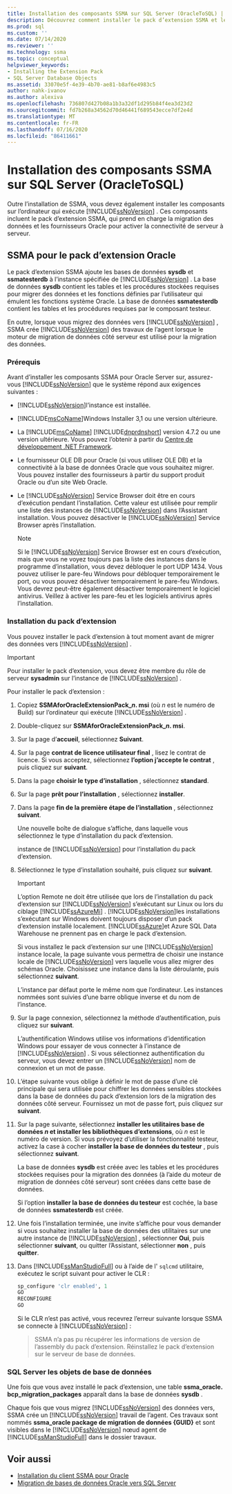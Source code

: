```yaml
---
title: Installation des composants SSMA sur SQL Server (OracleToSQL) | Microsoft Docs
description: Découvrez comment installer le pack d’extension SSMA et les fournisseurs Oracle sur l’ordinateur qui exécute SQL Server pour prendre en charge la conversion de bases de données Oracle.
ms.prod: sql
ms.custom: ''
ms.date: 07/14/2020
ms.reviewer: ''
ms.technology: ssma
ms.topic: conceptual
helpviewer_keywords:
- Installing the Extension Pack
- SQL Server Database Objects
ms.assetid: 33070e5f-4e39-4b70-ae81-b8af6e4983c5
author: nahk-ivanov
ms.author: alexiva
ms.openlocfilehash: 736807d427b08a1b3a32df1d295b84f4ea3d23d2
ms.sourcegitcommit: fd7b268a34562d70d46441f689543ecce7df2e4d
ms.translationtype: MT
ms.contentlocale: fr-FR
ms.lasthandoff: 07/16/2020
ms.locfileid: "86411661"
---
```

# <a name="installing-ssma-components-on-sql-server-oracletosql"></a>Installation des composants SSMA sur SQL Server (OracleToSQL)

Outre l’installation de SSMA, vous devez également installer les composants sur l’ordinateur qui exécute [!INCLUDE[ssNoVersion](../../includes/ssnoversion-md.md)] . Ces composants incluent le pack d’extension SSMA, qui prend en charge la migration des données et les fournisseurs Oracle pour activer la connectivité de serveur à serveur.

## <a name="ssma-for-oracle-extension-pack"></a>SSMA pour le pack d’extension Oracle

Le pack d’extension SSMA ajoute les bases de données **sysdb** et **ssmatesterdb** à l’instance spécifiée de [!INCLUDE[ssNoVersion](../../includes/ssnoversion-md.md)] . La base de données **sysdb** contient les tables et les procédures stockées requises pour migrer des données et les fonctions définies par l’utilisateur qui émulent les fonctions système Oracle. La base de données **ssmatesterdb** contient les tables et les procédures requises par le composant testeur.

En outre, lorsque vous migrez des données vers [!INCLUDE[ssNoVersion](../../includes/ssnoversion-md.md)] , SSMA crée [!INCLUDE[ssNoVersion](../../includes/ssnoversion-md.md)] des travaux de l’agent lorsque le moteur de migration de données côté serveur est utilisé pour la migration des données.

### <a name="prerequisites"></a>Prérequis

Avant d’installer les composants SSMA pour Oracle Server sur, assurez-vous [!INCLUDE[ssNoVersion](../../includes/ssnoversion-md.md)] que le système répond aux exigences suivantes :

- [!INCLUDE[ssNoVersion](../../includes/ssnoversion-md.md)]l’instance est installée.
- [!INCLUDE[msCoName](../../includes/msconame_md.md)]Windows Installer 3,1 ou une version ultérieure.
- La [!INCLUDE[msCoName](../../includes/msconame_md.md)] [!INCLUDE[dnprdnshort](../../includes/dnprdnshort_md.md)] version 4.7.2 ou une version ultérieure. Vous pouvez l’obtenir à partir du [Centre de développement .NET Framework](https://go.microsoft.com/fwlink/?LinkId=48882).
- Le fournisseur OLE DB pour Oracle (si vous utilisez OLE DB) et la connectivité à la base de données Oracle que vous souhaitez migrer. Vous pouvez installer des fournisseurs à partir du support produit Oracle ou d’un site Web Oracle.
- Le [!INCLUDE[ssNoVersion](../../includes/ssnoversion-md.md)] Service Browser doit être en cours d’exécution pendant l’installation. Cette valeur est utilisée pour remplir une liste des instances de [!INCLUDE[ssNoVersion](../../includes/ssnoversion-md.md)] dans l’Assistant installation. Vous pouvez désactiver le [!INCLUDE[ssNoVersion](../../includes/ssnoversion-md.md)] Service Browser après l’installation.

  > [!NOTE]
  > Si le [!INCLUDE[ssNoVersion](../../includes/ssnoversion-md.md)] Service Browser est en cours d’exécution, mais que vous ne voyez toujours pas la liste des instances dans le programme d’installation, vous devez débloquer le port UDP 1434. Vous pouvez utiliser le pare-feu Windows pour débloquer temporairement le port, ou vous pouvez désactiver temporairement le pare-feu Windows. Vous devrez peut-être également désactiver temporairement le logiciel antivirus. Veillez à activer les pare-feu et les logiciels antivirus après l’installation.

### <a name="installing-the-extension-pack"></a>Installation du pack d’extension

Vous pouvez installer le pack d’extension à tout moment avant de migrer des données vers [!INCLUDE[ssNoVersion](../../includes/ssnoversion-md.md)] .

> [!IMPORTANT]
> Pour installer le pack d’extension, vous devez être membre du rôle de serveur **sysadmin** sur l’instance de [!INCLUDE[ssNoVersion](../../includes/ssnoversion-md.md)] .

Pour installer le pack d’extension :

1. Copiez **SSMAforOracleExtensionPack_*n*. msi** (où *n* est le numéro de Build) sur l’ordinateur qui exécute [!INCLUDE[ssNoVersion](../../includes/ssnoversion-md.md)] .
2. Double-cliquez sur **SSMAforOracleExtensionPack_*n*. msi**.
3. Sur la page d’**accueil**, sélectionnez **Suivant**.
4. Sur la page **contrat de licence utilisateur final** , lisez le contrat de licence. Si vous acceptez, sélectionnez **l’option j’accepte le contrat** , puis cliquez sur **suivant**.
5. Dans la page **choisir le type d’installation** , sélectionnez **standard**.
6. Sur la page **prêt pour l’installation** , sélectionnez **installer**.
7. Dans la page **fin de la première étape de l’installation** , sélectionnez **suivant**.
  
   Une nouvelle boîte de dialogue s’affiche, dans laquelle vous sélectionnez le type d’installation du pack d’extension.

   instance de [!INCLUDE[ssNoVersion](../../includes/ssnoversion-md.md)] pour l’installation du pack d’extension.
  
8. Sélectionnez le type d’installation souhaité, puis cliquez sur **suivant**.

   > [!IMPORTANT]
   > L’option Remote ne doit être utilisée que lors de l’installation du pack d’extension sur [!INCLUDE[ssNoVersion](../../includes/ssnoversion-md.md)] s’exécutant sur Linux ou lors du ciblage [!INCLUDE[ssAzureMi](../../includes/ssazuremi_md.md)] . [!INCLUDE[ssNoVersion](../../includes/ssnoversion-md.md)]les installations s’exécutant sur Windows doivent toujours disposer d’un pack d’extension installé localement. [!INCLUDE[ssAzure](../../includes/ssazure_md.md)]et Azure SQL Data Warehouse ne prennent pas en charge le pack d’extension.

   Si vous installez le pack d’extension sur une [!INCLUDE[ssNoVersion](../../includes/ssnoversion-md.md)] instance locale, la page suivante vous permettra de choisir une instance locale de [!INCLUDE[ssNoVersion](../../includes/ssnoversion-md.md)] vers laquelle vous allez migrer des schémas Oracle. Choisissez une instance dans la liste déroulante, puis sélectionnez **suivant**.

   L’instance par défaut porte le même nom que l’ordinateur. Les instances nommées sont suivies d’une barre oblique inverse et du nom de l’instance.

9. Sur la page connexion, sélectionnez la méthode d’authentification, puis cliquez sur **suivant**.

   L’authentification Windows utilise vos informations d’identification Windows pour essayer de vous connecter à l’instance de [!INCLUDE[ssNoVersion](../../includes/ssnoversion-md.md)] . Si vous sélectionnez authentification du serveur, vous devez entrer un [!INCLUDE[ssNoVersion](../../includes/ssnoversion-md.md)] nom de connexion et un mot de passe.

10. L’étape suivante vous oblige à définir le mot de passe d’une clé principale qui sera utilisée pour chiffrer les données sensibles stockées dans la base de données du pack d’extension lors de la migration des données côté serveur. Fournissez un mot de passe fort, puis cliquez sur **suivant**.

11. Sur la page suivante, sélectionnez **installer les utilitaires base de données *n* et installer les bibliothèques d’extensions**, où *n* est le numéro de version. Si vous prévoyez d’utiliser la fonctionnalité testeur, activez la case à cocher **installer la base de données du testeur** , puis sélectionnez **suivant**.

    La base de données **sysdb** est créée avec les tables et les procédures stockées requises pour la migration des données (à l’aide du moteur de migration de données côté serveur) sont créées dans cette base de données.

    Si l’option **installer la base de données du testeur** est cochée, la base de données **ssmatesterdb** est créée.

12. Une fois l’installation terminée, une invite s’affiche pour vous demander si vous souhaitez installer la base de données des utilitaires sur une autre instance de [!INCLUDE[ssNoVersion](../../includes/ssnoversion-md.md)] , sélectionner **Oui**, puis sélectionner **suivant**, ou quitter l’Assistant, sélectionner **non** , puis **quitter**.

13. Dans [!INCLUDE[ssManStudioFull](../../includes/ssmanstudiofull-md.md)] ou à l’aide de l' `sqlcmd` utilitaire, exécutez le script suivant pour activer le CLR :

    ```sql
    sp_configure 'clr enabled', 1
    GO
    RECONFIGURE
    GO
    ```

    Si le CLR n’est pas activé, vous recevrez l’erreur suivante lorsque SSMA se connecte à [!INCLUDE[ssNoVersion](../../includes/ssnoversion-md.md)] :

    > SSMA n’a pas pu récupérer les informations de version de l’assembly du pack d’extension. Réinstallez le pack d’extension sur le serveur de base de données.

### <a name="sql-server-database-objects"></a>SQL Server les objets de base de données

Une fois que vous avez installé le pack d’extension, une table **ssma_oracle. bcp_migration_packages** apparaît dans la base de données **sysdb** .

Chaque fois que vous migrez [!INCLUDE[ssNoVersion](../../includes/ssnoversion-md.md)] des données vers, SSMA crée un [!INCLUDE[ssNoVersion](../../includes/ssnoversion-md.md)] travail de l’agent. Ces travaux sont nommés **ssma_oracle package de migration de données {GUID}** et sont visibles dans le [!INCLUDE[ssNoVersion](../../includes/ssnoversion-md.md)] nœud agent de [!INCLUDE[ssManStudioFull](../../includes/ssmanstudiofull-md.md)] dans le dossier travaux.

## <a name="see-also"></a>Voir aussi

- [Installation du client SSMA pour Oracle](../../ssma/oracle/installing-ssma-for-oracle-client-oracletosql.md)
- [Migration de bases de données Oracle vers SQL Server](../../ssma/oracle/migrating-oracle-databases-to-sql-server-oracletosql.md)
